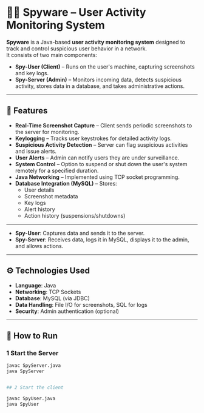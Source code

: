 # 🕵️‍♂️ Spyware – User Activity Monitoring System

**Spyware** is a Java-based **user activity monitoring system** designed to track and control suspicious user behavior in a network.  
It consists of two main components:

- **Spy-User (Client)** – Runs on the user's machine, capturing screenshots and key logs.
- **Spy-Server (Admin)** – Monitors incoming data, detects suspicious activity, stores data in a database, and takes administrative actions.

---

## 📌 Features

- **Real-Time Screenshot Capture** – Client sends periodic screenshots to the server for monitoring.
- **Keylogging** – Tracks user keystrokes for detailed activity logs.
- **Suspicious Activity Detection** – Server can flag suspicious activities and issue alerts.
- **User Alerts** – Admin can notify users they are under surveillance.
- **System Control** – Option to suspend or shut down the user's system remotely for a specified duration.
- **Java Networking** – Implemented using TCP socket programming.
- **Database Integration (MySQL)** – Stores:
  - User details
  - Screenshot metadata
  - Key logs
  - Alert history
  - Action history (suspensions/shutdowns)

---

- **Spy-User**: Captures data and sends it to the server.
- **Spy-Server**: Receives data, logs it in MySQL, displays it to the admin, and allows actions.

---

## ⚙️ Technologies Used

- **Language**: Java
- **Networking**: TCP Sockets
- **Database**: MySQL (via JDBC)
- **Data Handling**: File I/O for screenshots, SQL for logs
- **Security**: Admin authentication (optional)

---



## 🚀 How to Run

### 1 Start the Server
```bash
javac SpyServer.java
java SpyServer


## 2 Start the client

javac SpyUser.java
java SpyUser

